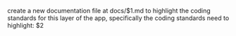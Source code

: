 create a new documentation file at docs/$1.md to highlight the coding standards for this layer of the app, specifically the coding standards need to highlight: $2
